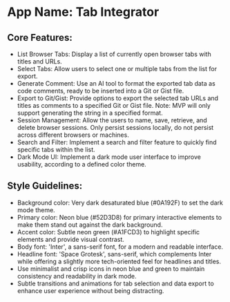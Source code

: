 # **App Name**: Tab Integrator

## Core Features:

- List Browser Tabs: Display a list of currently open browser tabs with titles and URLs.
- Select Tabs: Allow users to select one or multiple tabs from the list for export.
- Generate Comment: Use an AI tool to format the exported tab data as code comments, ready to be inserted into a Git or Gist file.
- Export to Git/Gist: Provide options to export the selected tab URLs and titles as comments to a specified Git or Gist file. Note: MVP will only support generating the string in a specified format.
- Session Management: Allow the users to name, save, retrieve, and delete browser sessions. Only persist sessions locally, do not persist across different browsers or machines.
- Search and Filter: Implement a search and filter feature to quickly find specific tabs within the list.
- Dark Mode UI: Implement a dark mode user interface to improve usability, according to a defined color theme.

## Style Guidelines:

- Background color: Very dark desaturated blue (#0A192F) to set the dark mode theme.
- Primary color: Neon blue (#52D3D8) for primary interactive elements to make them stand out against the dark background.
- Accent color: Subtle neon green (#A1FCD3) to highlight specific elements and provide visual contrast.
- Body font: 'Inter', a sans-serif font, for a modern and readable interface.
- Headline font: 'Space Grotesk', sans-serif, which complements Inter while offering a slightly more tech-oriented feel for headlines and titles.
- Use minimalist and crisp icons in neon blue and green to maintain consistency and readability in dark mode.
- Subtle transitions and animations for tab selection and data export to enhance user experience without being distracting.